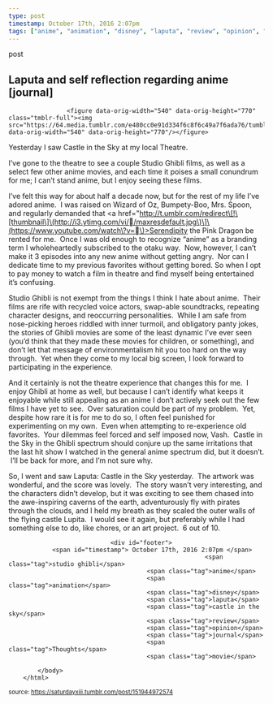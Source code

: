 ```yaml
---
type: post
timestamp: October 17th, 2016 2:07pm
tags: ["anime", "animation", "disney", "laputa", "review", "opinion", "journal", "Thoughts", "movie"]
---
```

post
## Laputa and self reflection regarding anime [journal] ##
                    <figure data-orig-width="540" data-orig-height="770" class="tmblr-full"><img src="https://64.media.tumblr.com/e480cc0e91d334f6c8f6c49a7f6ada76/tumblr_inline_of7ju2dfl21rnrp45_540.jpg" data-orig-width="540" data-orig-height="770"/></figure>
Yesterday I saw Castle in the Sky at my local Theatre.<br/>

I’ve gone to the theatre to see a couple Studio Ghibli films, as well as a select few other anime movies, and each time it poises a small conundrum for me; I can’t stand anime, but I enjoy seeing these films.

I’ve felt this way for about half a decade now, but for the rest of my life I’ve adored anime.  I was raised on Wizard of Oz, Bumpety-Boo, Mrs. Spoon, and regularly demanded that <a href="http://t.umblr.com/redirect\[!\[thumbnail\]\(http://i3.ytimg.com/vi//maxresdefault.jpg\)\]\(https://www.youtube.com/watch\?v=\)>Serendipity the Pink Dragon</a> be rented for me.  Once I was old enough to recognize “anime” as a branding term I wholeheartedly subscribed to the otaku way.  Now, however, I can’t make it 3 episodes into any new anime without getting angry.  Nor can I dedicate time to my previous favorites without getting bored. So when I opt to pay money to watch a film in theatre and find myself being entertained it’s confusing.

Studio Ghibli is not exempt from the things I think I hate about anime.  Their films are rife with recycled voice actors, swap-able soundtracks, repeating character designs, and reoccurring personalities.  While I am safe from nose-picking heroes riddled with inner turmoil, and obligatory panty jokes, the stories of Ghibli movies are some of the least dynamic I’ve ever seen (you’d think that they made these movies for children, or something), and don’t let that message of environmentalism hit you too hard on the way through.  Yet when they come to my local big screen, I look forward to participating in the experience.

And it certainly is not the theatre experience that changes this for me.  I enjoy Ghibli at home as well, but because I can’t identify what keeps it enjoyable while still appealing as an anime I don’t actively seek out the few films I have yet to see.  Over saturation could be part of my problem.  Yet, despite how rare it is for me to do so, I often feel punished for experimenting on my own.  Even when attempting to re-experience old favorites.  Your dilemmas feel forced and self imposed now, Vash.  Castle in the Sky in the Ghibli spectrum should conjure up the same irritations that the last hit show I watched in the general anime spectrum did, but it doesn’t.  I’ll be back for more, and I’m not sure why.

So, I went and saw Laputa: Castle in the Sky yesterday.  The artwork was wonderful, and the score was lovely.  The story wasn’t very interesting, and the characters didn’t develop, but it was exciting to see them chased into the awe-inspiring caverns of the earth, adventurously fly with pirates through the clouds, and I held my breath as they scaled the outer walls of the flying castle Lupita.  I would see it again, but preferably while I had something else to do, like chores, or an art project.  6 out of 10.

                
                
                
                
                
                
                                <div id="footer">
                <span id="timestamp"> October 17th, 2016 2:07pm </span>
                                                          <span class="tag">studio ghibli</span>
                                          <span class="tag">anime</span>
                                          <span class="tag">animation</span>
                                          <span class="tag">disney</span>
                                          <span class="tag">laputa</span>
                                          <span class="tag">castle in the sky</span>
                                          <span class="tag">review</span>
                                          <span class="tag">opinion</span>
                                          <span class="tag">journal</span>
                                          <span class="tag">Thoughts</span>
                                          <span class="tag">movie</span>
                                                    
            </body>
        </html>

        
<small>source: https://saturdayxiii.tumblr.com/post/151944972574</small>